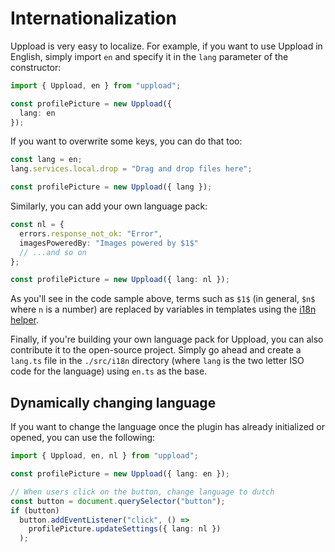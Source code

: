# Internationalization

Uppload is very easy to localize. For example, if you want to use Uppload in English, simply import `en` and specify it in the `lang` parameter of the constructor:

```ts
import { Uppload, en } from "uppload";

const profilePicture = new Uppload({
  lang: en
});
```

If you want to overwrite some keys, you can do that too:

```ts
const lang = en;
lang.services.local.drop = "Drag and drop files here";

const profilePicture = new Uppload({ lang });
```

Similarly, you can add your own language pack:

```ts
const nl = {
  errors.response_not_ok: "Error",
  imagesPoweredBy: "Images powered by $1$"
  // ...and so on
};

const profilePicture = new Uppload({ lang: nl });
```

As you'll see in the code sample above, terms such as `$1$` (in general, `$n$` where `n` is a number) are replaced by variables in templates using the [i18n helper](https://github.com/elninotech/uppload/tree/master/src/helpers/i18n.ts).

Finally, if you're building your own language pack for Uppload, you can also contribute it to the open-source project. Simply go ahead and create a `lang.ts` file in the `./src/i18n` directory (where `lang` is the two letter ISO code for the language) using `en.ts` as the base.

## Dynamically changing language

If you want to change the language once the plugin has already initialized or opened, you can use the following:

```ts
import { Uppload, en, nl } from "uppload";

const profilePicture = new Uppload({ lang: en });

// When users click on the button, change language to dutch
const button = document.querySelector("button");
if (button)
  button.addEventListener("click", () =>
    profilePicture.updateSettings({ lang: nl })
  );
```
